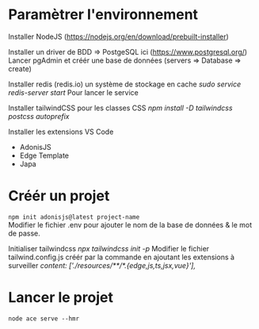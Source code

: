 # Paramètrer l'environnement 

Installer NodeJS (https://nodejs.org/en/download/prebuilt-installer)  

Installer un driver de BDD => PostgeSQL ici (https://www.postgresql.org/)  
Lancer pgAdmin et créér une base de données (servers => Database => create)  

Installer redis (redis.io) un système de stockage en cache 
_sudo service redis-server start_
Pour lancer le service

Installer tailwindCSS pour les classes CSS 
_npm install -D tailwindcss postcss autoprefix_

Installer les extensions VS Code 
* AdonisJS
* Edge Template
* Japa

# Créér un projet 

```npm init adonisjs@latest project-name```  
Modifier le fichier .env pour ajouter le nom de la base de données & le mot de passe. 

Initialiser tailwindcss 
_npx tailwindcss init -p_
Modifier le fichier tailwind.config.js créér par la commande en ajoutant les extensions à surveiller 
_content: ['./resources/**/*.{edge,js,ts,jsx,vue}'],_

# Lancer le projet 

```node ace serve --hmr ```




